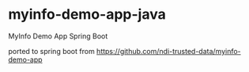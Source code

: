 # myinfo-demo-app-java
MyInfo Demo App Spring Boot

ported to spring boot from
https://github.com/ndi-trusted-data/myinfo-demo-app
